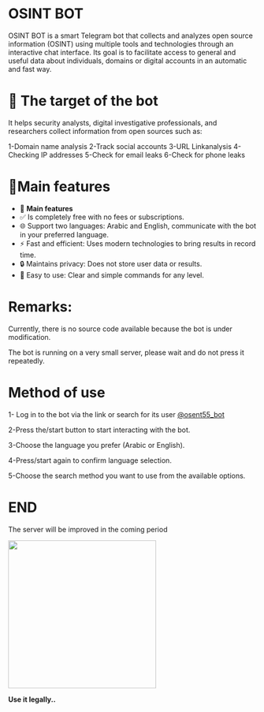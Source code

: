 # OSINT BOT
OSINT BOT is a smart Telegram bot that collects and analyzes open source information (OSINT) using multiple tools and technologies through an interactive chat interface.
Its goal is to facilitate access to general and useful data about individuals, domains or digital accounts in an automatic and fast way.

# 🎯 The target of the bot
It helps security analysts, digital investigative professionals, and researchers collect information from open sources such as:

1-Domain name analysis
2-Track social accounts
3-URL Linkanalysis
4-Checking IP addresses
5-Check for email leaks
6-Check for phone leaks

# 🎯Main features
<ul>
  <li>🎯 <strong>Main features</strong></li>
  <li>✅ Is completely free with no fees or subscriptions.</li>
  <li>🌐 Support two languages: Arabic and English, communicate with the bot in your preferred language.</li>
  <li>⚡ Fast and efficient: Uses modern technologies to bring results in record time.</li>
  <li>🔒 Maintains privacy: Does not store user data or results.</li>
  <li>🤖 Easy to use: Clear and simple commands for any level.</li>
</ul>

# Remarks:

Currently, there is no source code available because the bot is under modification.


The bot is running on a very small server, please wait and do not press it repeatedly.


# Method of use
1- Log in to the bot via the link or search for its user [@osent55_bot](https://t.me/osent55_bot)

2-Press the/start button to start interacting with the bot.

3-Choose the language you prefer (Arabic or English).

4-Press/start again to confirm language selection.

5-Choose the search method you want to use from the available options.
# END
The server will be improved in the coming period


<img src="https://th.bing.com/th/id/R.ba83d4b3fd2099e44fe580d519e08037?rik=NJoyNWb%2boU7wXQ&pid=ImgRaw&r=0" width="300">



**Use it legally..**
